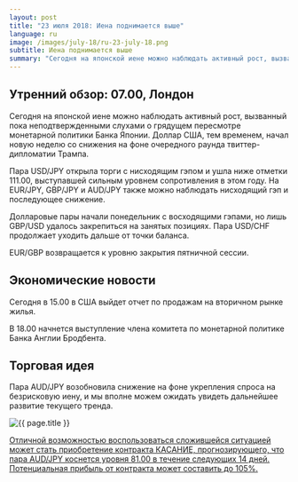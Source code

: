 ```yaml
---
layout: post
title: "23 июля 2018: Иена поднимается выше"
language: ru
image: /images/july-18/ru-23-july-18.png
subtitle: Иена поднимается выше
summary: "Сегодня на японской иене можно наблюдать активный рост, вызванный пока неподтвержденными слухами о грядущем пересмотре монетарной политики Банка Японии. Доллар США, тем временем, начал новую неделю со снижения на фоне очередного раунда твиттер-дипломатии Трампа"
---
```

## Утренний обзор: 07.00, Лондон
 
Сегодня на японской иене можно наблюдать активный рост, вызванный пока неподтвержденными слухами о грядущем пересмотре монетарной политики Банка Японии. Доллар США, тем временем, начал новую неделю со снижения на фоне очередного раунда твиттер-дипломатии Трампа.

Пара USD/JPY открыла торги с нисходящим гэпом и ушла ниже отметки 111.00, выступавшей сильным уровнем сопротивления в этом году. На EUR/JPY, GBP/JPY и AUD/JPY также можно наблюдать нисходящий гэп и последующее снижение.

Долларовые пары начали понедельник с восходящими гэпами, но лишь GBP/USD удалось закрепиться на занятых позициях. Пара USD/CHF продолжает уходить дальше от точки баланса.

EUR/GBP возвращается к уровню закрытия пятничной сессии.
 
## Экономические новости
 
Сегодня в 15.00 в США выйдет отчет по продажам на вторичном рынке жилья.

В 18.00 начнется выступление члена комитета по монетарной политике Банка Англии Бродбента.
 
## Торговая идея
 
Пара AUD/JPY возобновила снижение на фоне укрепления спроса на безрисковую иену, и мы вполне можем ожидать увидеть дальнейшее развитие текущего тренда.

<img src="{{ site.url }}/images/july-18/ru-23-july-18.png" alt="{{ page.title }}"  title="{{ page.title }}">

<a href="%LINK%%?currency=USD&market=forex&underlying=frxAUDJPY&formname=touchnotouch&duration_amount=14&duration_units=d&amount=10&amount_type=stake&expiry_type=duration&barrier=81.00" target="_blank">Отличной возможностью воспользоваться сложившейся ситуацией может стать приобретение контракта КАСАНИЕ, прогнозирующего, что пара AUD/JPY коснется уровня 81.00 в течение следующих 14 дней. Потенциальная прибыль от контракта может составить до 105%.</a>
